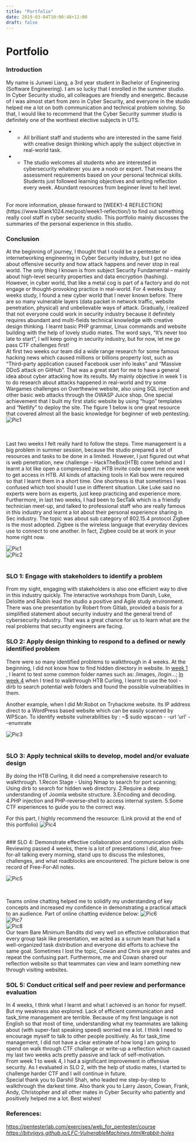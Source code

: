 ```yaml
---
title: "Portfolio"
date: 2019-03-04T10:00:48+11:00
draft: false
---
```


# Portfolio

### Introduction
My name is Junwei Liang, a 3rd year student in Bachelor of Engineering (Software Engineering). I am so lucky that I enrolled in the summer studio. In Cyber Security studio, all colleagues are friendly and energetic. Because of I was almost start from zero in Cyber Security, and everyone in the studio helped me a lot on both communication and technical problem solving. So that, I would like to recommend that the Cyber Security summer studio is definitely one of the worthiest elective subjects in UTS. <br>

* * All brilliant staff and students who are interested in the same field with creative design thinking which apply the subject objective in real-world task. 

* * The studio welcomes all students who are interested in cybersecurity whatever you are a noob or expert. That means the assessment requirements based on your personal technical skills. Students just followed learning objectives and writing reflection every week. Abundant resources from beginner level to hell level.
<br>
For more information, please forward to  [WEEK1-4 REFLECTION](https://www.blank1024.me/post/week1-reflection/)  to find out something really cool staff in cyber security studio. This portfolio mainly discusses the summaries of the personal experience in this studio.<br>

### Conclusion
At the beginning of journey, I thought that I could be a pentester or internetworking engineering in Cyber Security industry, but I got no idea about offensive security and how attack happens and never stop in real world. The only thing I known is from subject Security Fundamental – mainly about high-level security properties and data encryption (hashing). However, in cyber world, that like a metal cog is part of a factory and do not engage or thought-provoking practice in real-world. For 4 weeks busy weeks study, I found a new cyber world that I never known before. There are so many vulnerable layers (data packet in network traffic, website penetration, physical) and unbelievable ways of attack. Gradually, I realized that not everyone could work in security industry because it definitely requires abundant and multi-fields technical knowledge with creative design thinking. I learnt basic PHP grammar, Linux commands and website building with the help of lovely studio mates. The word says, “It’s never too late to start”, I will keep going in security industry, but for now, let me go pass CTF challenges first!
<br>
At first two weeks our team did a wide range research for some famous hacking news which caused millions or billions property lost, such as “Third-party application caused Facebook user info leaks” and “Massive DDoS attack on GitHub”. That was a great start for me to have a general idea about cyber attacking how its results. My mainly objective in week 1 is to do research about attacks happened in real-world and try some Wargames challenges on Overthewire website, also using SQL injection and other basic web attacks through the OWASP Juice shop. One special achievement that I built my first static website by using “hugo” templates and “Netlify” to deploy the site. The figure 1 below is one great resource that covered almost all the basic knowledge for beginner of web pentesting. 
![Pic1](/P-pentesting.png)

<br>
<br>
Last two weeks I felt really hard to follow the steps. Time management is a big problem in summer session, because the studio prepared a lot of resources and tasks to be done in a limited. However, I just figured out what is web penetration, new challenge – HackTheBox(HTB) come behind and I learnt a lot like open a compressed zip. HTB invite code spent me one week to get access in HTB. All kinds of attacking tools in Kali box were required so that I learnt them in a short time. One shortness is that sometimes I was confused which tool should I use in different situation. Like Luke said no experts were born as experts, just keep practicing and experience more. Furthermore, in last two weeks, I had been to SecTalk which is a friendly technician meet-up, and talked to professional staff who are really famous in this industry and learnt a lot about their personal experience sharing in Sec industry. The topic was about sub category of 802.15.4 protocol Zigbee is the most adopted. Zigbee is the wireless language that everyday devices use to connect to one another. In fact, Zigbee could be at work in your home right now.

![Pic1](/SecTalks.png)
<br>
![Pic2](/ST-heying.png)
<br><br>
### SLO 1: Engage with stakeholders to identify a problem
From my sight, engaging with stakeholders is also one efficient way to dive in this industry quickly. The interactive workshops from Darsh, Luke, Deloitte and Rubin lead the studio a positive and Agile study environment. There was one presentation by Robert from Gitlab, provided a basis for a simplified statement about security industry and the general trend of cybersecurity industry. That was a great chance for us to learn what are the real problems that security engineers are facing. 




### SLO 2: Apply design thinking to respond to a defined or newly identified problem

There were so many identified problems to walkthrough in 4 weeks. At the beginning, I did not know how to find hidden directory in website. In  [week 1](https://www.blank1024.me/post/week1-reflection/) , I learnt to test some common folder names such as: /images, /login…;  [In week 4](https://www.blank1024.me/post/final-report/)  when I tried to walkthrough HTB Curling, I learnt to use the tool - dirb to search potential web folders and found the possible vulnerabilities in them. 

Another example, when I did Mr.Robot on Tryhackme website. Its IP address direct to a WordPress based website which can be easily scanned by WPScan. To identify website vulnerabilities by : ~$ sudo wpscan - -url ‘url’ - -enumrate 

![Pic3](/P-Nmap.png)
<br><br>
### SLO 3: Apply technical skills to develop, model and/or evaluate design
By doing the HTB Curling, it did need a comprehensive research to walkthrough. 
1.Recon Stage - Using Nmap to search for port scanning; Using dirb to search for hidden web directory. 
2.Require a deep understanding of Joomla website structure. 
3.Encoding and decoding.
4.PHP injection and PHP-reverse-shell to access internal system.
5.Some CTF experiences to guide you to the correct way.

For this part, I highly recommend the resource:
(Link provid at the end of this portfolio)
![Pic4](/P-CTFweb.png)

<br>
### SLO 4: Demonstrate effective collaboration and communication skills
Reviewing passed 4 weeks, there is a lot of presentations I did, also free-for-all talking every morning, stand ups to discuss the milestones, challenges, and what roadblocks are encountered. The picture below is one record of Free-For-All notes.

![Pic5](/P-freeforall.png)

<br>

Teams online chatting helped me to solidify my understanding of key concepts and increased my confidence in demonstrating a practical attack to an audience. Part of online chatting evidence below: 
![Pic6](/P-GRP1.png)
<br>
![Pic7](/P-GRP2.png)
<br>
![Pic8](/P-GRP3.png)
<br>
Our team Bare Minimum Bandits did very well on effective collaboration that every group task like presentation, we acted as a scrum team that had a well-organized task distribution and everyone did efforts to achieve the same goal. Sometimes I lost the topic, Cowan and Chris are great mates and repeat the confusing part. Furthermore, me and Cowan shared our reflection website so that teammates can view and learn something new through visiting websites.

### SOL 5: Conduct critical self and peer review and performance evaluation
In 4 weeks, I think what I learnt and what I achieved is an honor for myself. But my weakness also explored. Lack of efficient communication and task_time management are terrible. Because of my first language is not English so that most of time, understanding what my teammates are talking about (with super-fast speaking speed) worried me a lot. I think I need to encourage myself to talk to other people positively. As for task_time management, I did not have a clear estimate of how long I am going to spend on walk through CTF challenge or write-up a reflection which caused my last two weeks acts pretty passive and lack of self-motivation. 
<br>
From week 1 to week 4, I had a significant improvement in offensive security. As I evaluated in SLO 2, with the help of studio mates, I started to challenge harder CTF and I will continue in future. 
<br>
Special thank you to Darshil Shah, who leaded me step-by-step to walkthrough the darkest time. Also thank you to Larry Jason, Cowan, Frank, Andy, Christopher and all other mates in Cyber Security who patiently and positively helped me a lot. Best wishes! 


### References: 

https://pentesterlab.com/exercises/web_for_pentester/course
<br>
_https://bitvijays.github.io/LFC-VulnerableMachines.html#rabbit-holes_

